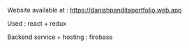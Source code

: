 Website available at : https://danishpanditaportfolio.web.app

Used : react + redux

Backend service + hosting : firebase
